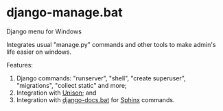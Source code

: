 # django-manage.bat
Django menu for Windows

Integrates usual "manage.py" commands and other tools to make admin's life easier on windows.

Features:

1. Django commands: "runserver", "shell", "create superuser", "migrations", "collect static" and more;
1. Integration with [Unison](https://www.cis.upenn.edu/~bcpierce/unison/); and
1. Integration with [django-docs.bat](https://github.com/laurocdesa/django-docs.bat) for [Sphinx](http://www.sphinx-doc.org/en/stable/) commands.

